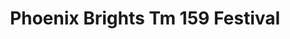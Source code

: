 ---
title: Phoenix Brights Tm 159 Festival
designer: To Market
image_primary: img/302Madrid.jpg
href: https://www.tomkt.com/atmosphere-phoenix-swatches
description: "Straight%20Edge%20Tile%3A%2038%22%20x%2038%22%20Interlocking%20Tile%3A%2037%22%20x%2037%22"
tags: 
  - to-market
  - rubber-flooring-phoenix
category: rubber-flooring-phoenix
subtitle: 
manufacturer: ToMarket
slug: /manufacturers/to-market/rubber-flooring-phoenix/to-market-phoenix-brights-tm-159-festival
---